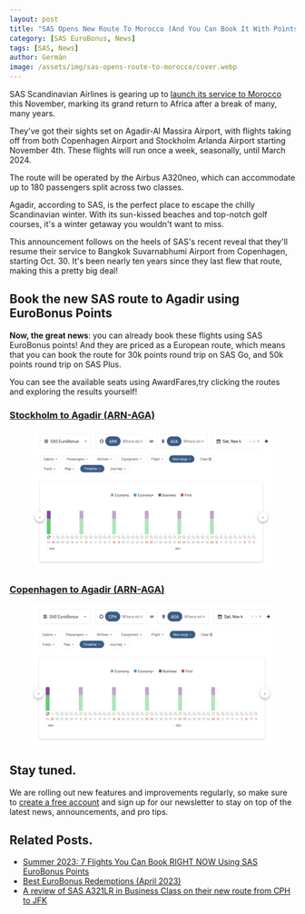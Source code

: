 ```yaml
---
layout: post
title: "SAS Opens New Route To Morocco (And You Can Book It With Points)"
category: [SAS EuroBonus, News]
tags: [SAS, News]
author: Germán
image: /assets/img/sas-opens-route-to-morocco/cover.webp
---
```


SAS Scandinavian Airlines is gearing up to [launch its service to Morocco](https://www.sasgroup.net/newsroom/press-releases/2023/sas-returns-to-africa-by-flying-to-agadir-this-upcoming-winter/) this November, marking its grand return to Africa after a break of many, many years.

They've got their sights set on Agadir-Al Massira Airport, with flights taking off from both Copenhagen Airport and Stockholm Arlanda Airport starting November 4th. These flights will run once a week, seasonally, until March 2024.

The route will be operated by the Airbus A320neo, which can accommodate up to 180 passengers split across two classes.

Agadir, according to SAS, is the perfect place to escape the chilly Scandinavian winter. With its sun-kissed beaches and top-notch golf courses, it's a winter getaway you wouldn't want to miss.

This announcement follows on the heels of SAS's recent reveal that they'll resume their service to Bangkok Suvarnabhumi Airport from Copenhagen, starting Oct. 30. It's been nearly ten years since they last flew that route, making this a pretty big deal!


## Book the new SAS route to Agadir using EuroBonus Points

**Now, the great news**: you can already book these flights using SAS EuroBonus points! And they are priced as a European route, which means that you can book the route for 30k points round trip on SAS Go, and 50k points round trip on SAS Plus.

You can see the available seats using AwardFares,try clicking the routes and exploring the results yourself!


### [Stockholm to Agadir (ARN-AGA)](https://awardfares.com/search?ARN.AGA.2023-11-04;o:price;so:asc;x:0;z:eurobonus)

<figure>
<img src="/assets/img/sas-opens-route-to-morocco/sas-arn-aga.webp" alt="Stockholm Arlanda to Agadir Morocco (AwardFares)." />
</figure>


### [Copenhagen to Agadir (ARN-AGA)](https://awardfares.com/search?CPH.AGA.2023-11-04;o:price;so:asc;x:0;z:eurobonus)

<figure>
<img src="/assets/img/sas-opens-route-to-morocco/sas-cph-aga.webp" alt="Copenhagen Kastrup to Agadir Morocco (AwardFares)." />
</figure>

## Stay tuned.

We are rolling out new features and improvements regularly, so make sure to [create a free account](https://awardfares.com/signup) and sign up for our newsletter to stay on top of the latest news, announcements, and pro tips.

## Related Posts.

* [Summer 2023: 7 Flights You Can Book RIGHT NOW Using SAS EuroBonus Points](https://blog.awardfares.com/seven-sas-summer-2023-routes/)
* [Best EuroBonus Redemptions (April 2023)](https://blog.awardfares.com/best-eurobonus-redemptions-april-2023/)
* [A review of SAS A321LR in Business Class on their new route from CPH to JFK](https://blog.awardfares.com/a-review-of-sas-business-to-jfk/)



